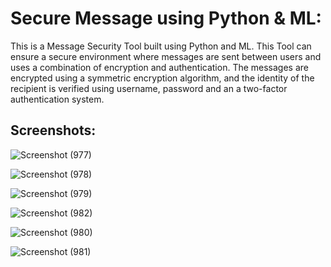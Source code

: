 <h1>Secure Message using Python & ML:</h1>

This is a Message Security Tool built using Python and ML. This Tool can ensure a secure environment where messages are sent between users and uses a combination of encryption and authentication.
The messages are encrypted using a symmetric encryption algorithm, and the identity of the recipient is verified using username, password and an a two-factor authentication system.

<h2>Screenshots:</h2>

![Screenshot (977)](https://coderspacket.com/uploads/user_files/2023-06/Screenshot_(927)-1687761819-1763.png)



![Screenshot (978)](https://coderspacket.com/uploads/user_files/2023-06/Screenshot_(920)-1687761640-1763.png)



![Screenshot (979)](https://coderspacket.com/uploads/user_files/2023-06/Screenshot_(922)-1687761684-1763.png)


![Screenshot (982)](https://coderspacket.com/uploads/user_files/2023-06/Screenshot_(926)-1687761616-1763.png)



![Screenshot (980)](https://coderspacket.com/uploads/user_files/2023-06/Screenshot_(923)-1687761562-1763.png)


![Screenshot (981)](https://coderspacket.com/uploads/user_files/2023-06/Screenshot_(924)-1687761745-1763.png)
